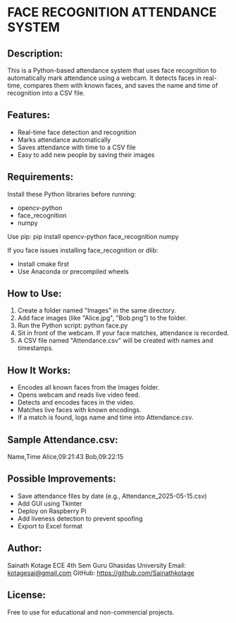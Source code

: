 FACE RECOGNITION ATTENDANCE SYSTEM
==================================

Description:
------------
This is a Python-based attendance system that uses face recognition to automatically mark attendance using a webcam. It detects faces in real-time, compares them with known faces, and saves the name and time of recognition into a CSV file.

Features:
---------
- Real-time face detection and recognition
- Marks attendance automatically
- Saves attendance with time to a CSV file
- Easy to add new people by saving their images

Requirements:
-------------
Install these Python libraries before running:

- opencv-python
- face_recognition
- numpy

Use pip:
pip install opencv-python face_recognition numpy

If you face issues installing face_recognition or dlib:
- Install cmake first
- Use Anaconda or precompiled wheels

How to Use:
-----------
1. Create a folder named "Images" in the same directory.
2. Add face images (like "Alice.jpg", "Bob.png") to the folder.
3. Run the Python script:
   python face.py
4. Sit in front of the webcam. If your face matches, attendance is recorded.
5. A CSV file named "Attendance.csv" will be created with names and timestamps.

How It Works:
-------------
- Encodes all known faces from the Images folder.
- Opens webcam and reads live video feed.
- Detects and encodes faces in the video.
- Matches live faces with known encodings.
- If a match is found, logs name and time into Attendance.csv.

Sample Attendance.csv:
-----------------------
Name,Time
Alice,09:21:43
Bob,09:22:15

Possible Improvements:
-----------------------
- Save attendance files by date (e.g., Attendance_2025-05-15.csv)
- Add GUI using Tkinter
- Deploy on Raspberry Pi
- Add liveness detection to prevent spoofing
- Export to Excel format

Author:
-------
Sainath Kotage
ECE 4th Sem
Guru Ghasidas University 
Email: kotagesai@gmail.com
GitHub: https://github.com/Sainathkotage

License:
--------
Free to use for educational and non-commercial projects.
